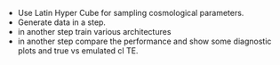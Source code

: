 
- Use Latin Hyper Cube for sampling cosmological parameters. 
- Generate data in a step. 
- in another step train various architectures 
- in another step compare the performance and show some diagnostic plots and true vs emulated cl TE. 
